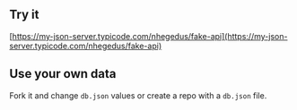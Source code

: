 ## Try it

[https://my-json-server.typicode.com/nhegedus/fake-api](https://my-json-server.typicode.com/nhegedus/fake-api)

## Use your own data

Fork it and change `db.json` values or create a repo with a `db.json` file.
